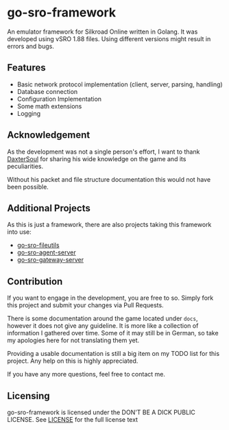 # go-sro-framework

An emulator framework for Silkroad Online written in Golang.
It was developed using vSRO 1.88 files. 
Using different versions might result in errors and bugs.

## Features

- Basic network protocol implementation (client, server, parsing, handling)
- Database connection
- Configuration Implementation
- Some math extensions
- Logging

## Acknowledgement

As the development was not a single person's effort, 
I want to thank [DaxterSoul](https://www.elitepvpers.com/forum/members/1084164-daxtersoul.html)
for sharing his wide knowledge on the game and its peculiarities.

Without his packet and file structure documentation this would not have been possible.

## Additional Projects

As this is just a framework, there are also projects taking this framework into use:

- [go-sro-fileutils](https://github.com/ferdoran/go-sro--fileutils)
- [go-sro-agent-server](https://github.com/ferdoran/go-sro--agent-server)
- [go-sro-gateway-server](https://github.com/ferdoran/go-sro--gateway-server)

## Contribution

If you want to engage in the development, you are free to so.
Simply fork this project and submit your changes via Pull Requests.

There is some documentation around the game located under `docs`, 
however it does not give any guideline. 
It is more like a collection of information I gathered over time.
Some of it may still be in German, so take my apologies here for not translating them yet.

Providing a usable documentation is still a big item on my TODO list for this project.
Any help on this is highly appreciated.

If you have any more questions, feel free to contact me.

## Licensing

go-sro-framework is licensed under the DON'T BE A DICK PUBLIC LICENSE. 
See [LICENSE](LICENSE) for the full license text